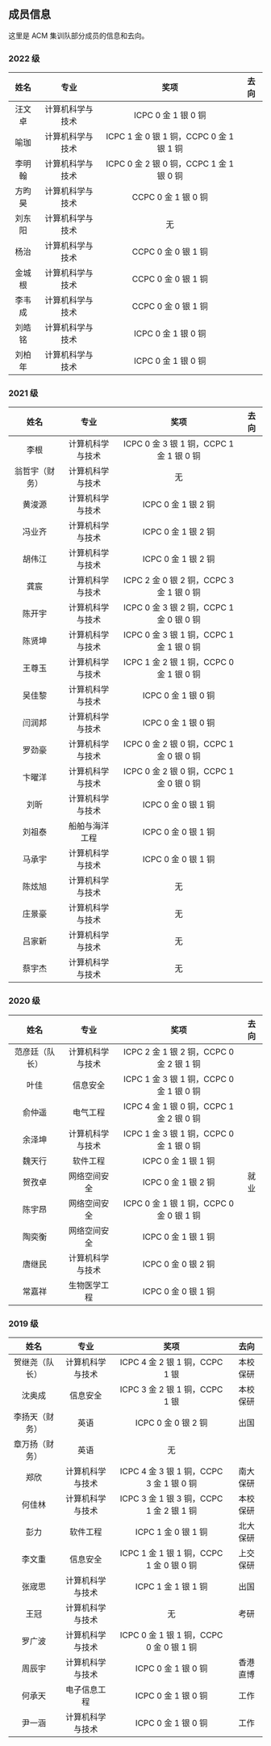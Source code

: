 ## 成员信息

这里是 ACM 集训队部分成员的信息和去向。

### 2022 级

|   姓名   |   专业   |   奖项   |  去向 |
| :----: | :----: | :----: |:----:|
|汪文卓|计算机科学与技术|ICPC 0 金 1 银 0 铜||
|喻珈|计算机科学与技术|ICPC 1 金 0 银 1 铜，CCPC 0 金 1 银 1 铜||
|李明翰|计算机科学与技术|ICPC 0 金 2 银 0 铜，CCPC 1 金 1 银 0 铜||
|方昀昊|计算机科学与技术|CCPC 0 金 1 银 0 铜||
|刘东阳|计算机科学与技术|无||
|杨治|计算机科学与技术|CCPC 0 金 0 银 1 铜||
|金城根|计算机科学与技术|CCPC 0 金 0 银 1 铜||
|李韦成|计算机科学与技术|CCPC 0 金 0 银 1 铜||
|刘皓铭|计算机科学与技术|ICPC 0 金 1 银 0 铜||
|刘柏年|计算机科学与技术|ICPC 0 金 1 银 0 铜||

### 2021 级

|   姓名   |   专业   |   奖项   |  去向 |
| :----: | :----: | :----: |:----:|
|李根|计算机科学与技术|ICPC 0 金 3 银 1 铜，CCPC 1 金 1 银 0 铜||
|翁哲宇（财务）|计算机科学与技术|无||
|黄浚源|计算机科学与技术|ICPC 0 金 1 银 2 铜||
|冯业齐|计算机科学与技术|ICPC 0 金 1 银 2 铜||
|胡伟江|计算机科学与技术|ICPC 0 金 1 银 2 铜||
|龚宸|计算机科学与技术|ICPC 2 金 0 银 2 铜，CCPC 3 金 1 银 0 铜||
|陈开宇|计算机科学与技术|ICPC 0 金 3 银 2 铜，CCPC 1 金 0 银 0 铜||
|陈贤坤|计算机科学与技术|ICPC 0 金 3 银 1 铜，CCPC 1 金 1 银 0 铜||
|王尊玉|计算机科学与技术|ICPC 1 金 2 银 1 铜，CCPC 0 金 1 银 0 铜||
|吴佳黎|计算机科学与技术|ICPC 0 金 1 银 0 铜||
|闫润邦|计算机科学与技术|ICPC 0 金 1 银 0 铜||
|罗劲豪|计算机科学与技术|ICPC 0 金 2 银 0 铜，CCPC 1 金 0 银 0 铜||
|卞曜洋|计算机科学与技术|ICPC 0 金 2 银 0 铜，CCPC 1 金 0 银 0 铜||
|刘昕|计算机科学与技术|ICPC 0 金 0 银 1 铜||
|刘祖泰|船舶与海洋工程|ICPC 0 金 0 银 1 铜||
|马承宇|计算机科学与技术|ICPC 0 金 0 银 1 铜||
|陈炫旭|计算机科学与技术|无||
|庄景豪|计算机科学与技术|无||
|吕家新|计算机科学与技术|无||
|蔡宇杰|计算机科学与技术|无||

### 2020 级

|   姓名   |   专业   |   奖项   |  去向 |
| :----: | :----: | :----: |:----:|
|范彦廷（队长）|计算机科学与技术|ICPC 2 金 1 银 2 铜，CCPC 0 金 2 银 1 铜||
|叶佳|信息安全|ICPC 1 金 3 银 1 铜，CCPC 0 金 1 银 0 铜||
|俞仲遥|电气工程|ICPC 4 金 1 银 0 铜，CCPC 1 金 2 银 0 铜||
|余泽坤|计算机科学与技术|ICPC 1 金 3 银 1 铜，CCPC 0 金 1 银 0 铜||
|魏天行|软件工程|ICPC 0 金 1 银 1 铜||
|贺孜卓|网络空间安全|ICPC 0 金 1 银 2 铜|就业|
|陈宇昂|网络空间安全|ICPC 0 金 1 银 1 铜，CCPC 0 金 0 银 1 铜||
|陶奕衡|网络空间安全|ICPC 0 金 1 银 1 铜||
|唐继民|计算机科学与技术|ICPC 0 金 0 银 2 铜||
|常嘉祥|生物医学工程|ICPC 0 金 0 银 1 铜||

### 2019 级

|   姓名   |   专业   |   奖项   |  去向 |
| :----: | :----: | :----: |:----:|
|贺继尧（队长）|计算机科学与技术|ICPC 4 金 2 银 1 铜，CCPC 1 银|本校保研|
|沈奥成|信息安全|ICPC 3 金 2 银 1 铜，CCPC 1 银|本校保研|
|李扬天（财务）|英语|ICPC 0 金 0 银 2 铜|出国|
|章万扬（财务）|英语|无||
|郑欣|计算机科学与技术|ICPC 4 金 3 银 1 铜，CCPC 3 金 1 银 0 铜|南大保研|
|何佳林|计算机科学与技术|ICPC 3 金 1 银 3 铜，CCPC 1 金 2 银 1 铜|本校保研|
|彭力|软件工程|ICPC 1 金 0 银 1 铜|北大保研|
|李文重|信息安全|ICPC 1 金 1 银 1 铜，CCPC 1 金 0 银 0 铜|上交保研|
|张宬思|计算机科学与技术|ICPC 1 金 1 银 1 铜|出国|
|王冠|计算机科学与技术|无|考研|
|罗广波|计算机科学与技术|ICPC 0 金 1 银 1 铜，CCPC 0 金 0 银 1 铜||
|周辰宇|计算机科学与技术|ICPC 0 金 1 银 0 铜|香港直博|
|何承天|电子信息工程|ICPC 0 金 1 银 0 铜|工作|
|尹一涵|计算机科学与技术|ICPC 0 金 1 银 0 铜|工作|